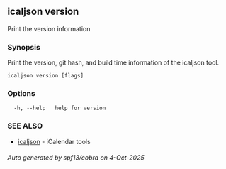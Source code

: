 ## icaljson version

Print the version information

### Synopsis

Print the version, git hash, and build time information of the icaljson tool.

```
icaljson version [flags]
```

### Options

```
  -h, --help   help for version
```

### SEE ALSO

* [icaljson](icaljson.md)	 - iCalendar tools

###### Auto generated by spf13/cobra on 4-Oct-2025
